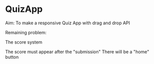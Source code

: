 # QuizApp

Aim: To make a responsive Quiz App with drag and drop API


Remaining problem:

The score system

The score must appear after the "submission"
There will be a "home" button 
